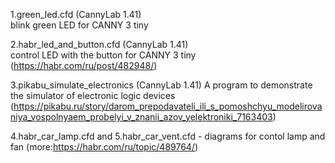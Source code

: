 1.green_led.cfd  (CannyLab 1.41)  
blink green LED for CANNY 3 tiny

2.habr_led_and_button.cfd (CannyLab 1.41)  
control LED with the button for CANNY 3 tiny
(https://habr.com/ru/post/482948/)

3.pikabu_simulate_electronics  (CannyLab 1.41) 
A program to demonstrate the simulator of electronic logic devices
(https://pikabu.ru/story/darom_prepodavateli_ili_s_pomoshchyu_modelirovaniya_vospolnyaem_probelyi_v_znanii_azov_yelektroniki_7163403)

4.habr_car_lamp.cfd and
5.habr_car_vent.cfd - diagrams for contol lamp and fan (more:https://habr.com/ru/topic/489764/)
